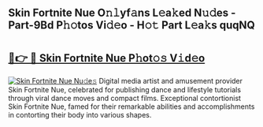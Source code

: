 ## Skin Fortnite Nue O𝚗𝚕yf𝚊ns L𝚎a𝚔ed N𝚞𝚍es - Part-9Bd P𝚑𝚘tos Vi𝚍𝚎o - H𝚘𝚝 Part L𝚎a𝚔s quqNQ

# <h2><a href="http://kfe14v.oniu.top/?m=Skin+Fortnite+Nue">🔗👉 🔴 Skin Fortnite Nue P𝚑ot𝚘𝚜 V𝚒d𝚎o</a></h2>

[![Skin Fortnite Nue Nu𝚍e𝚜](https://i.imgur.com/0qMVB7G.gif)](http://kfe14v.oniu.top/?m=Skin+Fortnite+Nue)
Digital media artist and amusement provider Skin Fortnite Nue, celebrated for publishing dance and lifestyle tutorials through viral dance moves and compact films. Exceptional contortionist Skin Fortnite Nue, famed for their remarkable abilities and accomplishments in contorting their body into various shapes.  
